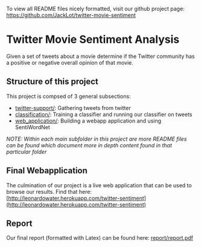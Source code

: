 To view all README files nicely formatted, visit our github project page: https://github.com/JackLot/twitter-movie-sentiment

# Twitter Movie Sentiment Analysis
Given a set of tweets about a movie determine if the Twitter community has a positive or negative overall opinion of that movie.

## Structure of this project
This project is compsed of 3 general subsections:
* [twitter-support/](twitter-support/): Gathering tweets from twitter
* [classification/](classification/): Training a classifier and running our classifier on tweets
* [web_application/](web_application/): Building a webapp application and using SentiWordNet

*NOTE: Within each main subfolder in this project are more README files can be found which document more in depth content found in that particular folder*

## Final Webapplication
The culmination of our project is a live web application that can be used to browse our results. Find that here: [http://leonardowater.herokuapp.com/twitter-sentiment](http://leonardowater.herokuapp.com/twitter-sentiment)

## Report
Our final report (formatted with Latex) can be found here: [report/report.pdf](report/report.pdf)

